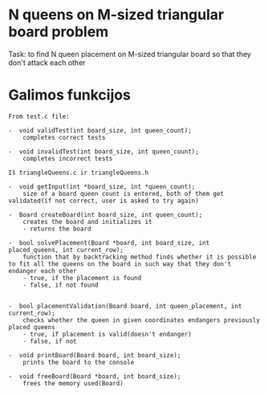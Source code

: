 # N queens on M-sized triangular board problem

Task: to find N queen placement on M-sized triangular board so that they don't attack each other

# Galimos funkcijos

    From test.c file:
    
    -  void validTest(int board_size, int queen_count);
        completes correct tests

    -  void invalidTest(int board_size, int queen_count);
        completes incorrect tests

    Iš triangleQueens.c ir triangleQueens.h

    -  void getInput(int *board_size, int *queen_count);
        size of a board queen count is entered, both of them get validated(if not correct, user is asked to try again)

    -  Board createBoard(int board_size, int queen_count);
        creates the board and initializes it
        - returns the board 

    -  bool solvePlacement(Board *board, int board_size, int placed_queens, int current_row);
        function that by backtracking method finds whether it is possible to fit all the queens on the board in such way that they don't endanger each other
        - true, if the placement is found
        - false, if not found


    -  bool placementValidation(Board board, int queen_placement, int current_row);
        checks whether the queen in given coordinates endangers previously placed queens 
        - true, if placement is valid(doesn't endanger)
        - false, if not

    -  void printBoard(Board board, int board_size);
        prints the board to the console

    -  void freeBoard(Board *board, int board_size);
        frees the memory used(Board)
